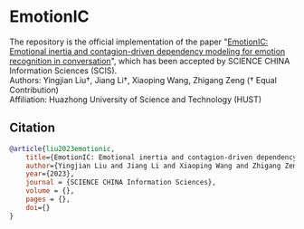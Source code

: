 # EmotionIC
The repository is the official implementation of the paper "[EmotionIC: Emotional inertia and contagion-driven dependency modeling for emotion recognition in conversation](https://arxiv.org/abs/2303.11117)", which has been accepted by SCIENCE CHINA Information Sciences (SCIS).  
Authors: Yingjian Liu†, Jiang Li†, Xiaoping Wang, Zhigang Zeng († Equal Contribution)  
Affiliation: Huazhong University of Science and Technology (HUST)  

## Citation
```bibtex
@article{liu2023emotionic,
    title={EmotionIC: Emotional inertia and contagion-driven dependency modeling for emotion recognition in conversation},
    author={Yingjian Liu and Jiang Li and Xiaoping Wang and Zhigang Zeng},
    year={2023},
    journal = {SCIENCE CHINA Information Sciences},
    volume = {},
    pages = {},
    doi={}
}
```